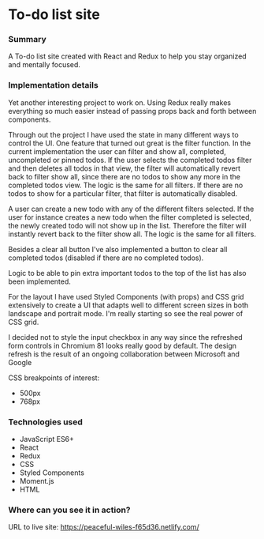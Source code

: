 # To-do list site

### Summary

A To-do list site created with React and Redux to help you stay organized and mentally focused.

### Implementation details

Yet another interesting project to work on. Using Redux really makes everything so much easier instead of passing props back and forth between components.

Through out the project I have used the state in many different ways to control the UI. One feature that turned out great is the filter function. In the current implementation the user can filter and show all, completed, uncompleted or pinned todos. If the user selects the completed todos filter and then deletes all todos in that view, the filter will automatically revert back to filter show all, since there are no todos to show any more in the completed todos view. The logic is the same for all filters. If there are no todos to show for a particular filter, that filter is automatically disabled.

A user can create a new todo with any of the different filters selected. If the user for instance creates a new todo when the filter completed is selected, the newly created todo will not show up in the list. Therefore the filter will instantly revert back to the filter show all. The logic is the same for all filters.

Besides a clear all button I've also implemented a button to clear all completed todos (disabled if there are no completed todos).

Logic to be able to pin extra important todos to the top of the list has also been implemented.

For the layout I have used Styled Components (with props) and CSS grid extensively to create a UI that adapts well to different screen sizes in both landscape and portrait mode. I'm really starting so see the real power of CSS grid.

I decided not to style the input checkbox in any way since the refreshed form controls in Chromium 81 looks really good by default. The design refresh is the result of an ongoing collaboration between Microsoft and Google

CSS breakpoints of interest:

- 500px
- 768px

### Technologies used

- JavaScript ES6+
- React
- Redux
- CSS
- Styled Components
- Moment.js
- HTML

### Where can you see it in action?

URL to live site: https://peaceful-wiles-f65d36.netlify.com/
